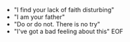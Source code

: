 - "I find your lack of faith disturbing"
- "I am your father"
- "Do or do not. There is no try"
- "I've got a bad feeling about this" EOF
